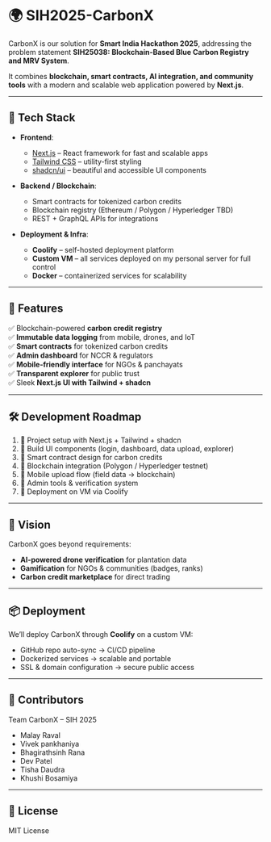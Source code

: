 # 🌍 SIH2025-CarbonX  

CarbonX is our solution for **Smart India Hackathon 2025**, addressing the problem statement **SIH25038: Blockchain-Based Blue Carbon Registry and MRV System**.  

It combines **blockchain, smart contracts, AI integration, and community tools** with a modern and scalable web application powered by **Next.js**.  

---

## 🚀 Tech Stack  

- **Frontend**:  
  - [Next.js](https://nextjs.org/) – React framework for fast and scalable apps  
  - [Tailwind CSS](https://tailwindcss.com/) – utility-first styling  
  - [shadcn/ui](https://ui.shadcn.com/) – beautiful and accessible UI components  

- **Backend / Blockchain**:  
  - Smart contracts for tokenized carbon credits  
  - Blockchain registry (Ethereum / Polygon / Hyperledger TBD)  
  - REST + GraphQL APIs for integrations  

- **Deployment & Infra**:  
  - **Coolify** – self-hosted deployment platform  
  - **Custom VM** – all services deployed on my personal server for full control  
  - **Docker** – containerized services for scalability  

---

## 📌 Features  

✅ Blockchain-powered **carbon credit registry**  
✅ **Immutable data logging** from mobile, drones, and IoT  
✅ **Smart contracts** for tokenized carbon credits  
✅ **Admin dashboard** for NCCR & regulators  
✅ **Mobile-friendly interface** for NGOs & panchayats  
✅ **Transparent explorer** for public trust  
✅ Sleek **Next.js UI with Tailwind + shadcn**  

---

## 🛠️ Development Roadmap  

1. 🔹 Project setup with Next.js + Tailwind + shadcn  
2. 🔹 Build UI components (login, dashboard, data upload, explorer)  
3. 🔹 Smart contract design for carbon credits  
4. 🔹 Blockchain integration (Polygon / Hyperledger testnet)  
5. 🔹 Mobile upload flow (field data → blockchain)  
6. 🔹 Admin tools & verification system  
7. 🔹 Deployment on VM via Coolify  

---

## 🌱 Vision  

CarbonX goes beyond requirements:  
- **AI-powered drone verification** for plantation data  
- **Gamification** for NGOs & communities (badges, ranks)  
- **Carbon credit marketplace** for direct trading  

---

## 📦 Deployment  

We’ll deploy CarbonX through **Coolify** on a custom VM:  
- GitHub repo auto-sync → CI/CD pipeline  
- Dockerized services → scalable and portable  
- SSL & domain configuration → secure public access  

---

## 🤝 Contributors  

Team CarbonX – SIH 2025  
- Malay Raval  
- Vivek pankhaniya
- Bhagirathsinh Rana  
- Dev Patel  
- Tisha Daudra
- Khushi Bosamiya  

---

## 📜 License  

MIT License  
